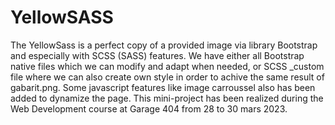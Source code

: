 # YellowSASS

The YellowSass is a perfect copy of a provided image via library Bootstrap and especially with SCSS (SASS) features. We have either all Bootstrap native files which we can modify and adapt when needed, or SCSS _custom file where we can also create own style in order to achive the same result of gabarit.png. Some javascript features like image carroussel also has been added to dynamize the page. This mini-project has been realized during the Web Development course at Garage 404 from 28 to 30 mars 2023.
